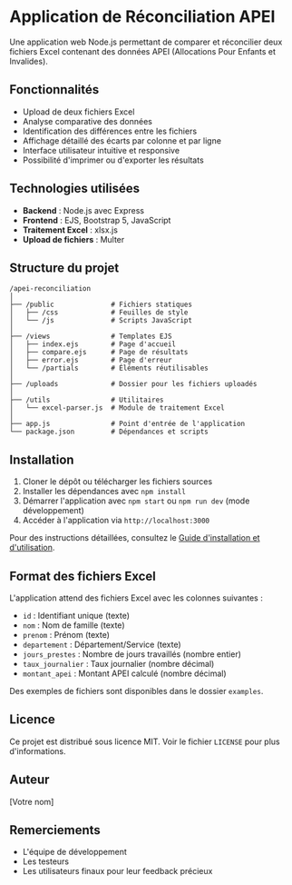 # Application de Réconciliation APEI

Une application web Node.js permettant de comparer et réconcilier deux fichiers Excel contenant des données APEI (Allocations Pour Enfants et Invalides).

## Fonctionnalités

- Upload de deux fichiers Excel
- Analyse comparative des données
- Identification des différences entre les fichiers
- Affichage détaillé des écarts par colonne et par ligne
- Interface utilisateur intuitive et responsive
- Possibilité d'imprimer ou d'exporter les résultats

## Technologies utilisées

- **Backend** : Node.js avec Express
- **Frontend** : EJS, Bootstrap 5, JavaScript
- **Traitement Excel** : xlsx.js
- **Upload de fichiers** : Multer

## Structure du projet

```
/apei-reconciliation
│
├── /public              # Fichiers statiques
│   ├── /css             # Feuilles de style
│   └── /js              # Scripts JavaScript
│
├── /views               # Templates EJS
│   ├── index.ejs        # Page d'accueil
│   ├── compare.ejs      # Page de résultats
│   ├── error.ejs        # Page d'erreur
│   └── /partials        # Éléments réutilisables
│
├── /uploads             # Dossier pour les fichiers uploadés
│
├── /utils               # Utilitaires
│   └── excel-parser.js  # Module de traitement Excel
│
├── app.js               # Point d'entrée de l'application
└── package.json         # Dépendances et scripts
```

## Installation

1. Cloner le dépôt ou télécharger les fichiers sources
2. Installer les dépendances avec `npm install`
3. Démarrer l'application avec `npm start` ou `npm run dev` (mode développement)
4. Accéder à l'application via `http://localhost:3000`

Pour des instructions détaillées, consultez le [Guide d'installation et d'utilisation](INSTALLATION.md).

## Format des fichiers Excel

L'application attend des fichiers Excel avec les colonnes suivantes :

- `id` : Identifiant unique (texte)
- `nom` : Nom de famille (texte)
- `prenom` : Prénom (texte)
- `departement` : Département/Service (texte)
- `jours_prestes` : Nombre de jours travaillés (nombre entier)
- `taux_journalier` : Taux journalier (nombre décimal)
- `montant_apei` : Montant APEI calculé (nombre décimal)

Des exemples de fichiers sont disponibles dans le dossier `examples`.

## Licence

Ce projet est distribué sous licence MIT. Voir le fichier `LICENSE` pour plus d'informations.

## Auteur

[Votre nom]

## Remerciements

- L'équipe de développement
- Les testeurs
- Les utilisateurs finaux pour leur feedback précieux